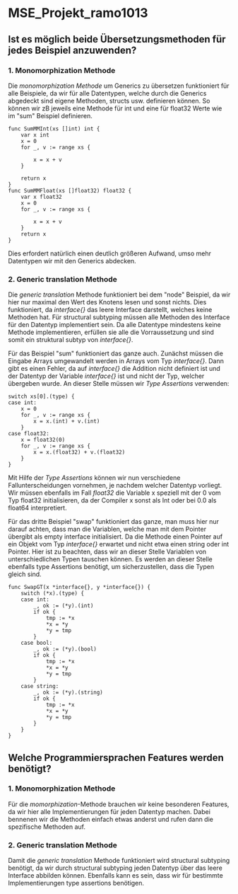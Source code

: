 # MSE_Projekt_ramo1013

## Ist es möglich beide Übersetzungsmethoden für jedes Beispiel anzuwenden?
### 1. Monomorphization Methode
Die *monomorphization Methode* um Generics zu übersetzen funktioniert für alle Beispiele, da wir für alle Datentypen, welche durch die Generics abgedeckt sind eigene Methoden, structs usw. definieren können. So können wir zB jeweils eine Methode für int und eine für float32 Werte wie im "sum" Beispiel definieren. 

    func SumMMInt(xs []int) int {
	    var x int
	    x = 0
	    for _, v := range xs {

		    x = x + v
	    }

	    return x
    }
    func SumMMFloat(xs []float32) float32 {
	    var x float32
	    x = 0
	    for _, v := range xs {

		    x = x + v
	    }
	    return x
    }

Dies erfordert natürlich einen deutlich größeren Aufwand, umso mehr Datentypen wir mit den Generics abdecken.

### 2. Generic translation Methode
Die *generic translation* Methode funktioniert bei dem "node" Beispiel, da wir hier nur maximal den Wert des Knotens lesen und sonst nichts. Dies funktioniert, da *interface{}* das leere Interface darstellt, welches keine Methoden hat. Für structural subtyping müssen alle Methoden des Interface für den Datentyp implementiert sein. Da alle Datentype mindestens keine Methode implementieren, erfüllen sie alle die Vorraussetzung und sind somit ein struktural subtyp von *interface{}*.

Für das Beispiel "sum" funktioniert das ganze auch. Zunächst müssen die Eingabe Arrays umgewandelt werden in Arrays vom Typ *interface{}*. Dann gibt es einen Fehler, da auf *interface{}* die Addition nicht definiert ist und der Datentyp der Variable *interface{}* ist und nicht der Typ, welcher übergeben wurde. An dieser Stelle müssen wir *Type Assertions* verwenden:

    switch xs[0].(type) {
	case int:
        x = 0
		for _, v := range xs {
			x = x.(int) + v.(int)
		}
    case float32:
        x = float32(0)
		for _, v := range xs {
			x = x.(float32) + v.(float32)
		}
    }

Mit Hilfe der *Type Assertions* können wir nun verschiedene Fallunterscheidungen vornehmen, je nachdem welcher Datentyp vorliegt. Wir müssen ebenfalls im Fall *float32* die Variable x speziell mit der 0 vom Typ float32 initialisieren, da der Compiler x sonst als Int oder bei 0.0 als float64 interpretiert.

Für das dritte Beispiel "swap" funktioniert das ganze, man muss hier nur darauf achten, dass man die Variablen, welche man mit dem Pointer übergibt als empty interface initialisiert. Da die Methode einen Pointer auf ein Objekt vom Typ *interface{}* erwartet und nicht etwa einen string oder int Pointer. Hier ist zu beachten, dass wir an dieser Stelle Variablen von unterschiedlichen Typen tauschen können. Es werden an dieser Stelle ebenfalls type Assertions benötigt, um sicherzustellen, dass die Typen gleich sind.

    func SwapGT(x *interface{}, y *interface{}) {
        switch (*x).(type) {
        case int:
            _, ok := (*y).(int)
            if ok {
                tmp := *x
                *x = *y
                *y = tmp
            }
        case bool:
            _, ok := (*y).(bool)
            if ok {
                tmp := *x
                *x = *y
                *y = tmp
            }
        case string:
            _, ok := (*y).(string)
            if ok {
                tmp := *x
                *x = *y
                *y = tmp
            }
        }
    }

## Welche Programmiersprachen Features werden benötigt?
### 1. Monomorphization Methode

Für die *momorphization*-Methode brauchen wir keine besonderen Features, da wir hier alle Implementierungen für jeden Datentyp machen. Dabei bennenen wir die Methoden einfach etwas anderst und rufen dann die spezifische Methoden auf.

### 2. Generic translation Methode

Damit die *generic translation* Methode funktioniert wird structural subtyping benötigt, da wir durch structural subtyping jeden Datentyp über das leere Interface abbilden können. Ebenfalls kann es sein, dass wir für bestimmte Implementierungen type assertions benötigen. 
